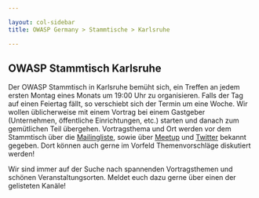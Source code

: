 ```yaml
---

layout: col-sidebar
title: OWASP Germany > Stammtische > Karlsruhe

---
```


## OWASP Stammtisch Karlsruhe

Der OWASP Stammtisch in Karlsruhe bemüht sich, ein Treffen an jedem ersten Montag eines Monats um 19:00 Uhr zu organisieren. Falls der Tag auf einen Feiertag fällt, so verschiebt sich der Termin um eine Woche. Wir wollen üblicherweise mit einem Vortrag bei einem Gastgeber (Unternehmen, öffentliche Einrichtungen, etc.) starten und danach zum gemütlichen Teil übergehen. Vortragsthema und Ort werden vor dem Stammtisch über die [Mailingliste](https://groups.google.com/a/owasp.org/group/germany-chapter/), sowie über [Meetup](https://www.meetup.com/owasp-karlsruhe/) und [Twitter](https://twitter.com/owasp_ka) bekannt gegeben. Dort können auch gerne im Vorfeld Themenvorschläge diskutiert werden!

Wir sind immer auf der Suche nach spannenden Vortragsthemen und schönen Veranstaltungsorten. Meldet euch dazu gerne über einen der gelisteten Kanäle!

